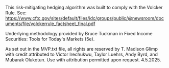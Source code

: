 This risk-mitigating hedging algorithm was built to comply with the Volcker Rule. See: https://www.cftc.gov/sites/default/files/idc/groups/public/@newsroom/documents/file/volckerrule_factsheet_final.pdf

Underlying methodology provided by Bruce Tuckman in Fixed Income Securities: Tools for Today's Markets (5e).  

As set out in the MVP.txt file, all rights are reserved by T. Madison Glimp with credit attributed to Victor Irechukwu, Taylor Luehrs, Andy Byrd, and Mubarak Olukotun. 
Use with attribution permitted upon request. 
4.5.2025.
